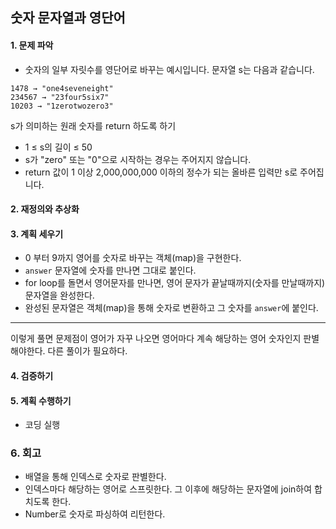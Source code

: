 ## 숫자 문자열과 영단어
#### 1. 문제 파악
- 숫자의 일부 자릿수를 영단어로 바꾸는 예시입니다. 문자열 s는 다음과 같습니다.
```
1478 → "one4seveneight"
234567 → "23four5six7"
10203 → "1zerotwozero3"
```
s가 의미하는 원래 숫자를 return 하도록 하기
- 1 ≤ s의 길이 ≤ 50
- s가 "zero" 또는 "0"으로 시작하는 경우는 주어지지 않습니다.
- return 값이 1 이상 2,000,000,000 이하의 정수가 되는 올바른 입력만 s로 주어집니다.
#### 2. 재정의와 추상화
#### 3. 계획 세우기
- 0 부터 9까지 영어를 숫자로 바꾸는 객체(map)을 구현한다.
- `answer` 문자열에 숫자를 만나면 그대로 붙인다.
- for loop를 돌면서 영어문자를 만나면, 영어 문자가 끝날때까지(숫자를 만날때까지) 문자열을 완성한다.
- 완성된 문자열은 객체(map)을 통해 숫자로 변환하고 그 숫자를 `answer`에 붙인다.
---
이렇게 풀면 문제점이 영어가 자꾸 나오면 영어마다 계속 해당하는 영어 숫자인지 판별해야한다. 다른 풀이가 필요하다.

#### 4. 검증하기
#### 5. 계획 수행하기
- 코딩 실행

### 6. 회고
- 배열을 통해 인덱스로 숫자로 판별한다.
- 인덱스마다 해당하는 영어로 스프릿한다. 그 이후에 해당하는 문자열에 join하여 합치도록 한다.
- Number로 숫자로 파싱하여 리턴한다.
